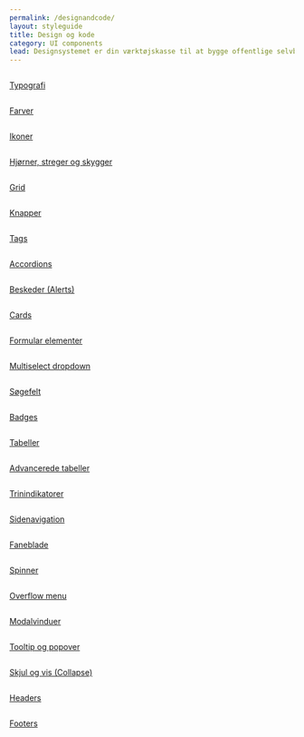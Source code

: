 ```yaml
---
permalink: /designandcode/
layout: styleguide
title: Design og kode
category: UI components
lead: Designsystemet er din værktøjskasse til at bygge offentlige selvbetjeningsløsninger. Designsystemet gør det let og hurtigt at bygge løsninger, som er konsistente og logiske for brugeren. 
---
```

<div class="row">
  <div class="col-12 col-sm-6 col-md-4">
    <div class="p-4 bg-alternative demo-component-box">
      <a href="/frontend-styleguide/designandcode/typography/" class="d-block align-text-center">
      <img src="/frontend-styleguide/assets/img/componentimages/Typography.svg" alt=""></a>
    </div>
    <p class="mt-4"><a href="/frontend-styleguide/designandcode/typography/">Typografi</a></p>
  </div>

  <div class="col-12 col-sm-6 col-md-4 mt-6 mt-sm-0">
    <div class="p-4 bg-alternative demo-component-box">
      <a href="/frontend-styleguide/designandcode/colors/" class="d-block align-text-center">
      <img src="/frontend-styleguide/assets/img/componentimages/Farver.svg" alt=""></a>
    </div>
    <p class="mt-4"><a href="/frontend-styleguide/designandcode/colors/">Farver</a></p>
  </div>

  <div class="col-12 col-sm-6 col-md-4 mt-6 mt-md-0">
    <div class="p-4 bg-alternative demo-component-box">
      <a href="/frontend-styleguide/designandcode/ikoner/" class="d-block align-text-center">
      <img src="/frontend-styleguide/assets/img/componentimages/Ikoner.svg" alt=""></a>
    </div>
    <p class="mt-4"><a href="/frontend-styleguide/designandcode/ikoner/">Ikoner</a></p>
  </div>

  <div class="col-12 col-sm-6 col-md-4 mt-6">
    <div class="p-4 bg-alternative demo-component-box">
      <a href="/frontend-styleguide/designandcode/kanter/" class="d-block align-text-center">
      <img src="/frontend-styleguide/assets/img/componentimages/Streger.svg" alt=""></a>
    </div>
    <p class="mt-4"><a href="/frontend-styleguide/designandcode/kanter/">Hjørner, streger og skygger</a></p>
  </div>

  <div class="col-12 col-sm-6 col-md-4 mt-6">
    <div class="p-4 bg-alternative demo-component-box">
      <a href="/frontend-styleguide/designandcode/grids/" class="d-block align-text-center">
      <img src="/frontend-styleguide/assets/img/componentimages/Grid.svg" alt=""></a>
    </div>
    <p class="mt-4"><a href="/frontend-styleguide/designandcode/grids/">Grid</a></p>
  </div>

  <div class="col-12 col-sm-6 col-md-4 mt-6">
    <div class="p-4 bg-alternative demo-component-box">
      <a href="/frontend-styleguide/designandcode/buttons/" class="d-block align-text-center">
      <img src="/frontend-styleguide/assets/img/componentimages/Knapper.svg" alt=""></a>
    </div>
    <p class="mt-4"><a href="/frontend-styleguide/designandcode/buttons/">Knapper</a></p>
  </div>

  <div class="col-12 col-sm-6 col-md-4 mt-6">
    <div class="p-4 bg-alternative demo-component-box">
      <a href="/frontend-styleguide/designandcode/tags/" class="d-block align-text-center">
      <img src="/frontend-styleguide/assets/img/componentimages/Tags.svg" alt=""></a>
    </div>
    <p class="mt-4"><a href="/frontend-styleguide/designandcode/tags/">Tags</a></p>
  </div>

  <div class="col-12 col-sm-6 col-md-4 mt-6">
    <div class="p-4 bg-alternative demo-component-box">
      <a href="/frontend-styleguide/designandcode/accordions/" class="d-block align-text-center">
      <img src="/frontend-styleguide/assets/img/componentimages/Accordion.svg" alt=""></a>
    </div>
    <p class="mt-4"><a href="/frontend-styleguide/designandcode/accordions/">Accordions</a></p>
  </div>

  <div class="col-12 col-sm-6 col-md-4 mt-6">
    <div class="p-4 bg-alternative demo-component-box">
      <a href="/frontend-styleguide/designandcode/beskeder/" class="d-block align-text-center">
      <img src="/frontend-styleguide/assets/img/componentimages/Beskeder.svg" alt=""></a>
    </div>
    <p class="mt-4"><a href="/frontend-styleguide/designandcode/beskeder/">Beskeder (Alerts)</a></p>
  </div>

  <div class="col-12 col-sm-6 col-md-4 mt-6">
    <div class="p-4 bg-alternative demo-component-box">
      <a href="/frontend-styleguide/designandcode/cards/" class="d-block align-text-center">
      <img src="/frontend-styleguide/assets/img/componentimages/Cards.svg" alt=""></a>
    </div>
    <p class="mt-4"><a href="/frontend-styleguide/designandcode/cards/">Cards</a></p>
  </div>
  
  <div class="col-12 col-sm-6 col-md-4 mt-6">
    <div class="p-4 bg-alternative demo-component-box">
      <a href="/frontend-styleguide/designandcode/form-controls/" class="d-block align-text-center">
      <img src="/frontend-styleguide/assets/img/componentimages/Form.svg" alt=""></a>
    </div>
    <p class="mt-4"><a href="/frontend-styleguide/designandcode/form-controls/">Formular elementer</a></p>
  </div>

   <div class="col-12 col-sm-6 col-md-4 mt-6">
    <div class="p-4 bg-alternative demo-component-box">
      <a href="/frontend-styleguide/designandcode/select2-multiselect/" class="d-block align-text-center">
      <img src="/frontend-styleguide/assets/img/componentimages/Multiselect.svg" alt=""></a>
    </div>
    <p class="mt-4"><a href="/frontend-styleguide/designandcode/select2-multiselect/">Multiselect dropdown</a></p>
  </div>

  <div class="col-12 col-sm-6 col-md-4 mt-6">
    <div class="p-4 bg-alternative demo-component-box">
      <a href="/frontend-styleguide/designandcode/search/" class="d-block align-text-center">
      <img src="/frontend-styleguide/assets/img/componentimages/Soegefelt.svg" alt=""></a>
    </div>
    <p class="mt-4"><a href="/frontend-styleguide/designandcode/search/">Søgefelt</a></p>
  </div>

  <div class="col-12 col-sm-6 col-md-4 mt-6">
    <div class="p-4 bg-alternative demo-component-box">
      <a href="/frontend-styleguide/designandcode/badges/" class="d-block align-text-center">
      <img src="/frontend-styleguide/assets/img/componentimages/Badges.svg" alt=""></a>
    </div>
    <p class="mt-4"><a href="/frontend-styleguide/designandcode/badges/">Badges</a></p>
  </div>

  <div class="col-12 col-sm-6 col-md-4 mt-6">
    <div class="p-4 bg-alternative demo-component-box">
      <a href="/frontend-styleguide/designandcode/tables/" class="d-block align-text-center">
      <img src="/frontend-styleguide/assets/img/componentimages/Tabeller.svg" alt=""></a>
    </div>
    <p class="mt-4"><a href="/frontend-styleguide/designandcode/tables/">Tabeller</a></p>
  </div>

  <div class="col-12 col-sm-6 col-md-4 mt-6">
    <div class="p-4 bg-alternative demo-component-box">
      <a href="/frontend-styleguide/designandcode/datatables/" class="d-block align-text-center">
      <img src="/frontend-styleguide/assets/img/componentimages/datatabeller.svg" alt=""></a>
    </div>
    <p class="mt-4"><a href="/frontend-styleguide/designandcode/datatables/">Advancerede tabeller</a></p>
  </div>

  <div class="col-12 col-sm-6 col-md-4 mt-6">
    <div class="p-4 bg-alternative demo-component-box">
      <a href="/frontend-styleguide/designandcode/trinindikatorer/" class="d-block align-text-center">
      <img src="/frontend-styleguide/assets/img/componentimages/Trinindikatorer.svg" alt=""></a>
    </div>
    <p class="mt-4"><a href="/frontend-styleguide/designandcode/trinindikatorer/">Trinindikatorer</a></p>
  </div>

  <div class="col-12 col-sm-6 col-md-4 mt-6">
    <div class="p-4 bg-alternative demo-component-box">
      <a href="/frontend-styleguide/designandcode/sidenav/" class="d-block align-text-center">
      <img src="/frontend-styleguide/assets/img/componentimages/Sidenavigation.svg" alt=""></a>
    </div>
    <p class="mt-4"><a href="/frontend-styleguide/designandcode/sidenav/">Sidenavigation</a></p>
  </div>
  
  <div class="col-12 col-sm-6 col-md-4 mt-6">
    <div class="p-4 bg-alternative demo-component-box">
      <a href="/frontend-styleguide/designandcode/tabnav/" class="d-block align-text-center">
      <img src="/frontend-styleguide/assets/img/componentimages/Tabs.svg" alt=""></a>
    </div>
    <p class="mt-4"><a href="/frontend-styleguide/designandcode/tabnav/">Faneblade</a></p>
  </div>

  <div class="col-12 col-sm-6 col-md-4 mt-6">
    <div class="p-4 bg-alternative demo-component-box">
      <a href="/frontend-styleguide/designandcode/spinner/" class="d-block align-text-center">
      <img src="/frontend-styleguide/assets/img/componentimages/Spinner.svg" alt=""></a>
    </div>
    <p class="mt-4"><a href="/frontend-styleguide/designandcode/spinner/">Spinner</a></p>
  </div>

  <div class="col-12 col-sm-6 col-md-4 mt-6">
    <div class="p-4 bg-alternative demo-component-box">
      <a href="/frontend-styleguide/designandcode/overflowmenu/" class="d-block align-text-center">
      <img src="/frontend-styleguide/assets/img/componentimages/Overflow menu.svg" alt=""></a>
    </div>
    <p class="mt-4"><a href="/frontend-styleguide/designandcode/overflowmenu/">Overflow menu</a></p>
  </div>

  <div class="col-12 col-sm-6 col-md-4 mt-6">
    <div class="p-4 bg-alternative demo-component-box">
      <a href="/frontend-styleguide/designandcode/modals/" class="d-block align-text-center">
      <img src="/frontend-styleguide/assets/img/componentimages/Modal.svg" alt=""></a>
    </div>
    <p class="mt-4"><a href="/frontend-styleguide/designandcode/modals/">Modalvinduer</a></p>
  </div>

  <div class="col-12 col-sm-6 col-md-4 mt-6">
    <div class="p-4 bg-alternative demo-component-box">
      <a href="/frontend-styleguide/designandcode/tooltip/" class="d-block align-text-center">
      <img src="/frontend-styleguide/assets/img/componentimages/Tooltip.svg" alt=""></a>
    </div>
    <p class="mt-4"><a href="/frontend-styleguide/designandcode/tooltip/">Tooltip og popover</a></p>
  </div>

  <div class="col-12 col-sm-6 col-md-4 mt-6">
    <div class="p-4 bg-alternative demo-component-box">
      <a href="/frontend-styleguide/designandcode/collapse/" class="d-block align-text-center">
      <img src="/frontend-styleguide/assets/img/componentimages/Skjul+vis (collapse).svg" alt=""></a>
    </div>
    <p class="mt-4"><a href="/frontend-styleguide/designandcode/collapse/">Skjul og vis (Collapse)</a></p>
  </div>

  <div class="col-12 col-sm-6 col-md-4 mt-6">
    <div class="p-4 bg-alternative demo-component-box">
      <a href="/frontend-styleguide/designandcode/headers/" class="d-block align-text-center">
      <img src="/frontend-styleguide/assets/img/componentimages/Header.svg" alt=""></a>
    </div>
    <p class="mt-4"><a href="/frontend-styleguide/designandcode/headers/">Headers</a></p>
  </div>

  <div class="col-12 col-sm-6 col-md-4 mt-6">
    <div class="p-4 bg-alternative demo-component-box">
      <a href="/frontend-styleguide/designandcode/footers/" class="d-block align-text-center">
      <img src="/frontend-styleguide/assets/img/componentimages/Footer.svg" alt=""></a>
    </div>
    <p class="mt-4"><a href="/frontend-styleguide/designandcode/footers/">Footers</a></p>
  </div>
</div>